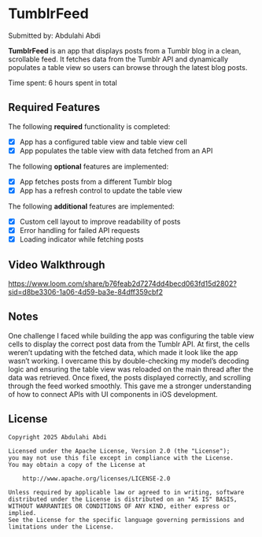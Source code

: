 # TumblrFeed

Submitted by: Abdulahi Abdi

**TumblrFeed** is an app that displays posts from a Tumblr blog in a clean, scrollable feed. It fetches data from the Tumblr API and dynamically populates a table view so users can browse through the latest blog posts.

Time spent: 6 hours spent in total

## Required Features

The following **required** functionality is completed:

- [x] App has a configured table view and table view cell
- [x] App populates the table view with data fetched from an API

The following **optional** features are implemented:

- [x] App fetches posts from a different Tumblr blog
- [x] App has a refresh control to update the table view

The following **additional** features are implemented:

- [x] Custom cell layout to improve readability of posts
- [x] Error handling for failed API requests
- [x] Loading indicator while fetching posts

## Video Walkthrough

https://www.loom.com/share/b76feab2d7274dd4becd063fd15d2802?sid=d8be3306-1a06-4d59-ba3e-84dff359cbf2

## Notes

One challenge I faced while building the app was configuring the table view cells to display the correct post data from the Tumblr API. At first, the cells weren’t updating with the fetched data, which made it look like the app wasn’t working. I overcame this by double-checking my model’s decoding logic and ensuring the table view was reloaded on the main thread after the data was retrieved. Once fixed, the posts displayed correctly, and scrolling through the feed worked smoothly. This gave me a stronger understanding of how to connect APIs with UI components in iOS development.

## License

    Copyright 2025 Abdulahi Abdi

    Licensed under the Apache License, Version 2.0 (the "License");
    you may not use this file except in compliance with the License.
    You may obtain a copy of the License at

        http://www.apache.org/licenses/LICENSE-2.0

    Unless required by applicable law or agreed to in writing, software
    distributed under the License is distributed on an "AS IS" BASIS,
    WITHOUT WARRANTIES OR CONDITIONS OF ANY KIND, either express or implied.
    See the License for the specific language governing permissions and
    limitations under the License.
